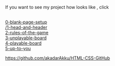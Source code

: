 <p>If you want to see my project how looks like , click <p><br>
<a href="
https://github.com/akadarAkku/HTML-CSS-GitHub/tree/master/homework/week-1-project/0-blank-page-setup">0-blank-page-setup</a><br>
<a href="https://github.com/akadarAkku/HTML-CSS-GitHub/tree/master/homework/week-1-project/1-head-and-header">/1-head-and-header</a><br>
<a href="https://github.com/akadarAkku/HTML-CSS-GitHub/tree/master/homework/week-1-project/2-rules-of-the-game">2-rules-of-the-game</a><br>
<a href="https://github.com/akadarAkku/HTML-CSS-GitHub/tree/master/homework/week-1-project/3-unplayable-board">3-unplayable-board</a><br>
<a href="https://github.com/akadarAkku/HTML-CSS-GitHub/tree/master/homework/week-1-project/4-playable-board">4-playable-board</a><br>
<a href="https://github.com/akadarAkku/HTML-CSS-GitHub/tree/master/homework/week-1-project/5-up-to-you">5-up-to-you</a><br>

https://github.com/akadarAkku/HTML-CSS-GitHub


